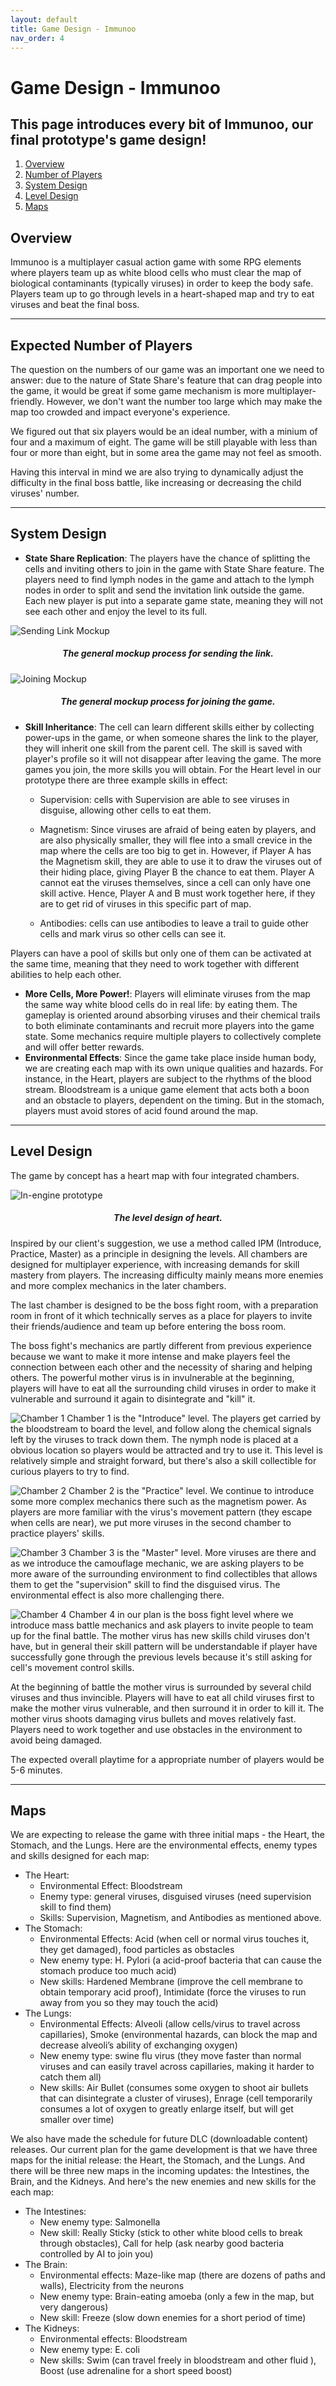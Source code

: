 ```yaml
---
layout: default
title: Game Design - Immunoo
nav_order: 4
---
```


# Game Design - Immunoo

## This page introduces every bit of Immunoo, our final prototype's game design!

1. [Overview](#overview)
2. [Number of Players](#number)
3. [System Design](#system)
4. [Level Design](#level)
5. [Maps](#maps)

## Overview <a name="overview"></a>

Immunoo is a multiplayer casual action game with some RPG elements where players team up as white blood cells who must clear the map of biological contaminants (typically viruses) in order to keep the body safe. Players team up to go through levels in a heart-shaped map and try to eat viruses and beat the final boss.

---

## Expected Number of Players <a name="number"></a>

The question on the numbers of our game was an important one we need to answer: due to the nature of State Share's feature that can drag people into the game, it would be great if some game mechanism is more multiplayer-friendly. However, we don't want the number too large which may make the map too crowded and impact everyone's experience.

We figured out that six players would be an ideal number, with a minium of four and a maximum of eight. The game will be still playable with less than four or more than eight, but in some area the game may not feel as smooth.

Having this interval in mind we are also trying to dynamically adjust the difficulty in the final boss battle, like increasing or decreasing the child viruses' number.

---

## System Design <a name="system"></a>

- **State Share Replication**: The players have the chance of splitting the cells and inviting others to join in the game with State Share feature. The players need to find lymph nodes in the game and attach to the lymph nodes in order to split and send the invitation link outside the game. Each new player is put into a separate game state, meaning they will not see each other and enjoy the level to its full.

![Sending Link Mockup](https://etc-ditto.github.io/media/process/replicate.gif)

<h5 style="text-align: center;">The general mockup process for sending the link.</h5>

![Joining Mockup](https://etc-ditto.github.io/media/process/join.gif)

<h5 style="text-align: center;">The general mockup process for joining the game.</h5>

- **Skill Inheritance**: The cell can learn different skills either by collecting power-ups in the game, or when someone shares the link to the player, they will inherit one skill from the parent cell. The skill is saved with player's profile so it will not disappear after leaving the game. The more games you join, the more skills you will obtain.
  For the Heart level in our prototype there are three example skills in effect:

  - Supervision: cells with Supervision are able to see viruses in disguise, allowing other cells to eat them.
  - Magnetism: Since viruses are afraid of being eaten by players, and are also physically smaller, they will flee into a small crevice in the map where the cells are too big to get in.
    However, if Player A has the Magnetism skill, they are able to use it to draw the viruses out of their hiding place, giving Player B the chance to eat them. Player A cannot eat the viruses themselves, since a cell can only have one skill active. Hence, Player A and B must work together here, if they are to get rid of viruses in this specific part of map.

  - Antibodies: cells can use antibodies to leave a trail to guide other cells and mark virus so other cells can see it.

Players can have a pool of skills but only one of them can be activated at the same time, meaning that they need to work together with different abilities to help each other.

- **More Cells, More Power!**: Players will eliminate viruses from the map the same way white blood cells do in real life: by eating them. The gameplay is oriented around absorbing viruses and their chemical trails to both eliminate contaminants and recruit more players into the game state. Some mechanics require multiple players to collectively complete and will offer better rewards.
- **Environmental Effects**: Since the game take place inside human body, we are creating each map with its own unique qualities and hazards. For instance, in the Heart, players are subject to the rhythms of the blood stream. Bloodstream is a unique game element that acts both a boon and an obstacle to players, dependent on the timing. But in the stomach, players must avoid stores of acid found around the map.

---

## Level Design <a name="Level"></a>

The game by concept has a heart map with four integrated chambers.

![In-engine prototype](https://etc-ditto.github.io/media/process/level-all.png)

<h5 style="text-align: center;">The level design of heart.</h5>

Inspired by our client's suggestion, we use a method called IPM (Introduce, Practice, Master) as a principle in designing the levels. All chambers are designed for multiplayer experience, with increasing demands for skill mastery from players. The increasing difficulty mainly means more enemies and more complex mechanics in the later chambers.

The last chamber is designed to be the boss fight room, with a preparation room in front of it which technically serves as a place for players to invite their friends/audience and team up before entering the boss room.

The boss fight's mechanics are partly different from previous experience because we want to make it more intense and make players feel the connection between each other and the necessity of sharing and helping others. The powerful mother virus is in invulnerable at the beginning, players will have to eat all the surrounding child viruses in order to make it vulnerable and surround it again to disintegrate and "kill" it.

![Chamber 1](https://etc-ditto.github.io/media/process/chamber1.png)
Chamber 1 is the "Introduce" level. The players get carried by the bloodstream to board the level, and follow along the chemical signals left by the viruses to track down them. The nymph node is placed at a obvious location so players would be attracted and try to use it. This level is relatively simple and straight forward, but there's also a skill collectible for curious players to try to find.

![Chamber 2](https://etc-ditto.github.io/media/process/chamber2.png)
Chamber 2 is the "Practice" level. We continue to introduce some more complex mechanics there such as the magnetism power. As players are more familiar with the virus's movement pattern (they escape when cells are near), we put more viruses in the second chamber to practice players' skills.

![Chamber 3](https://etc-ditto.github.io/media/process/chamber3.png)
Chamber 3 is the "Master" level. More viruses are there and as we introduce the camouflage mechanic, we are asking players to be more aware of the surrounding environment to find collectibles that allows them to get the "supervision" skill to find the disguised virus. The environmental effect is also more challenging there.

![Chamber 4](https://etc-ditto.github.io/media/process/chamber4.png)
Chamber 4 in our plan is the boss fight level where we introduce mass battle mechanics and ask players to invite people to team up for the final battle. The mother virus has new skills child viruses don't have, but in general their skill pattern will be understandable if player have successfully gone through the previous levels because it's still asking for cell's movement control skills.

At the beginning of battle the mother virus is surrounded by several child viruses and thus invincible. Players will have to eat all child viruses first to make the mother virus vulnerable, and then surround it in order to kill it. The mother virus shoots damaging virus bullets and moves relatively fast. Players need to work together and use obstacles in the environment to avoid being damaged.

The expected overall playtime for a appropriate number of players would be 5-6 minutes.

---

## Maps <a name="maps"></a>

We are expecting to release the game with three initial maps - the Heart, the Stomach, and the Lungs. Here are the environmental effects, enemy types and skills designed for each map:

- The Heart:
  - Environmental Effect: Bloodstream
  - Enemy type: general viruses, disguised viruses (need supervision skill to find them)
  - Skills: Supervision, Magnetism, and Antibodies as mentioned above.
- The Stomach:
  - Environmental Effects: Acid (when cell or normal virus touches it, they get damaged), food particles as obstacles
  - New enemy type: H. Pylori (a acid-proof bacteria that can cause the stomach produce too much acid)
  - New skills: Hardened Membrane (improve the cell membrane to obtain temporary acid proof), Intimidate (force the viruses to run away from you so they may touch the acid)
- The Lungs:
  - Environmental Effects: Alveoli (allow cells/virus to travel across capillaries), Smoke (environmental hazards, can block the map and decrease alveoli’s ability of exchanging oxygen)
  - New enemy type: swine flu virus (they move faster than normal viruses and can easily travel across capillaries, making it harder to catch them all)
  - New skills: Air Bullet (consumes some oxygen to shoot air bullets that can disintegrate a cluster of viruses), Enrage (cell temporarily consumes a lot of oxygen to greatly enlarge itself, but will get smaller over time)

We also have made the schedule for future DLC (downloadable content) releases. Our current plan for the game development is that we have three maps for the initial release: the Heart, the Stomach, and the Lungs. And there will be three new maps in the incoming updates: the Intestines, the Brain, and the Kidneys. And here's the new enemies and new skills for the each map:

- The Intestines:
  - New enemy type: Salmonella
  - New skill: Really Sticky (stick to other white blood cells to break through obstacles), Call for help (ask nearby good bacteria controlled by AI to join you)
- The Brain:
  - Environmental effects: Maze-like map (there are dozens of paths and walls), Electricity from the neurons
  - New enemy type: Brain-eating amoeba (only a few in the map, but very dangerous)
  - New skill: Freeze (slow down enemies for a short period of time)
- The Kidneys:
  - Environmental effects: Bloodstream
  - New enemy type: E. coli
  - New skills: Swim (can travel freely in bloodstream and other fluid
    ), Boost (use adrenaline for a short speed boost)
